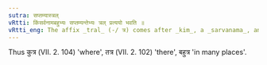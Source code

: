 ```yaml
---
sutra: सप्तम्यास्त्रल्
vRtti: किंसर्वनामबहुभ्यः सप्तम्यन्तेभ्यः त्रल् प्रत्ययो भवति ॥
vRtti_eng: The affix _tral_ (-/ त्र) comes after _kim_, a _sarvanama_, and _bahu_, when ending in a locative.
---
```

Thus कुत्र (VII. 2. 104) 'where', तत्र (VII. 2. 102) 'there', बहुत्र 'in many places'.

